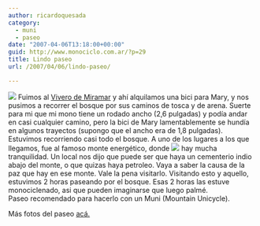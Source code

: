 ```yaml
---
author: ricardoquesada
category:
  - muni
  - paseo
date: "2007-04-06T13:18:00+00:00"
guid: http://www.monociclo.com.ar/?p=29
title: Lindo paseo
url: /2007/04/06/lindo-paseo/

---
```

[![](/wp-content/uploads/2007/04/556b0-img_2100.jpg?w=300)](/wp-content/uploads/2007/04/556b0-img_2100.jpg) Fuimos al [Vivero de Miramar](http://www.miramarense.com.ar/viverodunicolaameghino.asp) y ahí alquilamos una bici para Mary, y nos pusimos a recorrer el bosque por sus caminos de tosca y de arena. Suerte para mi que mi mono tiene un rodado ancho (2,6 pulgadas) y podía andar en casi cualquier camino, pero la bici de Mary lamentablemente se hundía en algunos trayectos (supongo que el ancho era de 1,8 pulgadas).  
Estuvimos recorriendo casi todo el bosque. A uno de los lugares a los que llegamos, fue al famoso monte energético, donde [![](/wp-content/uploads/2007/04/691b7-img_2104.jpg?w=300)](/wp-content/uploads/2007/04/691b7-img_2104.jpg) hay mucha tranquilidad. Un local nos dijo que puede ser que haya un cementerio indio abajo del monte, o que quizas haya petroleo. Vaya a saber la causa de la paz que hay en ese monte. Vale la pena visitarlo. Visitando esto y aquello, estuvimos 2 horas paseando por el bosque. Esas 2 horas las estuve monociclenado, asi que pueden imaginarse que luego palmé.  
Paseo recomendado para hacerlo con un Muni (Mountain Unicycle).

Más fotos del paseo [acá.](http://picasaweb.google.com/ricardoquesada/ChapadmalalSemanaSanta2007)
